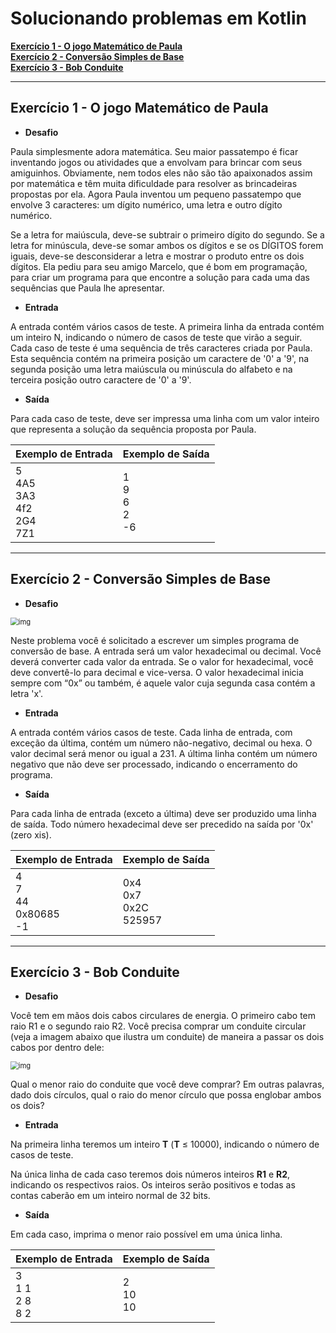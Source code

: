 # Solucionando problemas em Kotlin

**[Exercício 1 - O jogo Matemático de Paula](#exercicio1)**<br>
**[Exercício 2 - Conversão Simples de Base](#exercicio2)**<br>
**[Exercício 3 - Bob Conduite](#exercicio3)**<br>

---

## <a name="exercicio1"> Exercício 1 - O jogo Matemático de Paula </a>

- **Desafio**

Paula simplesmente adora matemática. Seu maior passatempo é ficar inventando jogos ou atividades que a envolvam para brincar com seus amiguinhos. Obviamente, nem todos eles não são tão apaixonados assim por matemática e têm muita dificuldade para resolver as brincadeiras propostas por ela. Agora Paula inventou um pequeno passatempo que envolve 3 caracteres: um dígito numérico, uma letra e outro dígito numérico.

Se a letra for maiúscula, deve-se subtrair o primeiro dígito do segundo. Se a letra for minúscula, deve-se somar ambos os dígitos e se os DÍGITOS forem iguais, deve-se desconsiderar a letra e mostrar o produto entre os dois dígitos. Ela pediu para seu amigo Marcelo, que é bom em programação, para criar um programa para que encontre a solução para cada uma das sequências que Paula lhe apresentar.

- **Entrada**

A entrada contém vários casos de teste. A primeira linha da entrada contém um inteiro N, indicando o número de casos de teste que virão a seguir. Cada caso de teste é uma sequência de três caracteres criada por Paula. Esta sequência contém na primeira posição um caractere de '0' a '9', na segunda posição uma letra maiúscula ou minúscula do alfabeto e na terceira posição outro caractere de '0' a '9'.

- **Saída**

Para cada caso de teste, deve ser impressa uma linha com um valor inteiro que representa a solução da sequência proposta por Paula. 

| Exemplo de Entrada                             | Exemplo de Saída               |
| ---------------------------------------------- | ------------------------------ |
| 5<br />4A5<br />3A3<br />4f2<br />2G4<br />7Z1 | 1<br />9<br />6<br />2<br />-6 |

---

## <a name="exercicio2">Exercício 2 - Conversão Simples de Base </a>

- **Desafio**

<img src="https://resources.urionlinejudge.com.br/gallery/images/problems/UOJ_1199.gif" alt="img" style="zoom:80%;" />

Neste problema você é solicitado a escrever um simples programa de conversão de base. A entrada será um valor hexadecimal ou decimal. Você deverá converter cada valor da entrada. Se o valor for hexadecimal, você deve convertê-lo para decimal e vice-versa. O valor hexadecimal inicia sempre com “0x” ou também, é aquele valor cuja segunda casa contém a letra 'x'.

- **Entrada**

A entrada contém vários casos de teste. Cada linha de entrada, com exceção da última, contém um número não-negativo, decimal ou hexa. O valor decimal será menor ou igual a 231. A última linha contém um número negativo que não deve ser processado, indicando o encerramento do programa.

- **Saída**

Para cada linha de entrada (exceto a última) deve ser produzido uma linha de saída. Todo número hexadecimal deve ser precedido na saída por '0x' (zero xis).

 

| Exemplo de Entrada                    | Exemplo de Saída                   |
| ------------------------------------- | ---------------------------------- |
| 4<br />7<br />44<br />0x80685<br />-1 | 0x4<br />0x7<br />0x2C<br />525957 |

---

## <a name="exercicio3"> Exercício 3 - Bob Conduite </a>

- **Desafio**

Você tem em mãos dois cabos circulares de energia. O primeiro cabo tem raio R1 e o segundo raio R2. Você precisa comprar um conduite circular (veja a imagem abaixo que ilustra um conduite) de maneira a passar os dois cabos por dentro dele:

<img src="https://resources.urionlinejudge.com.br/gallery/images/problems/UOJ_1589.jpg" alt="img" style="zoom:80%;" />

Qual o menor raio do conduite que você deve comprar? Em outras palavras, dado dois círculos, qual o raio do menor círculo que possa englobar ambos os dois?

- **Entrada**

Na primeira linha teremos um inteiro **T** (**T** ≤ 10000), indicando o número de casos de teste.

 Na única linha de cada caso teremos dois números inteiros **R1** e **R2**, indicando os respectivos raios. Os inteiros serão positivos e todas as contas caberão em um inteiro normal de 32 bits.

- **Saída**

Em cada caso, imprima o menor raio possível em uma única linha.

| Exemplo de Entrada           | Exemplo de Saída  |
| ---------------------------- | ----------------- |
| 3<br />1 1<br />2 8<br />8 2 | 2<br />10<br />10 |

